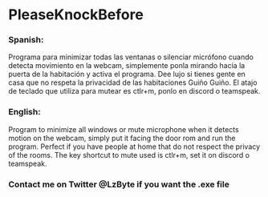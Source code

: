 # PleaseKnockBefore
### Spanish:
Programa para minimizar todas las ventanas o silenciar micrófono cuando detecta movimiento en la webcam, simplemente ponla mirando hacia la puerta de la habitación y activa el programa. Dee lujo si tienes gente en casa que no respeta la privacidad de las habitaciones Guiño Guiño.
El atajo de teclado que utiliza para mutear es ctlr+m, ponlo en discord o teamspeak.


### English:
Program to minimize all windows or mute microphone when it detects motion on the webcam, simply put it facing the door rom and run the program. Perfect if you have people at home that do not respect the privacy of the rooms.
The key shortcut to mute used is ctlr+m, set it on discord o teamspeak.


### Contact me on Twitter @LzByte if you want the .exe file

